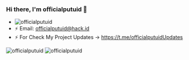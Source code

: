 ### Hi there, I'm officialputuid 👋

- <img src="https://komarev.com/ghpvc/?username=officialputuid&style=flat-square" alt="officialputuid"/>
- ⚡ Email: officialputuid@hack.id 
- ⚡ For Check My Project Updates -> https://t.me/officialputuidUpdates

<div class="box">
<img src="https://github-readme-stats.vercel.app/api?username=officialputuid" syle="witdh: 50%;" alt="officialputuid"/>
  <img src="https://github-readme-stats.vercel.app/api/top-langs/?layout=compact&username=officialputuid" alt="officialputuid" syle="witdh: 50%"/>
</div>

